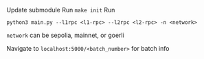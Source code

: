 Update submodule
Run `make init`
Run
```
python3 main.py --l1rpc <l1-rpc> --l2rpc <l2-rpc> -n <network>
```

`network` can be sepolia, mainnet, or goerli

Navigate to `localhost:5000/<batch_number>` for batch info
